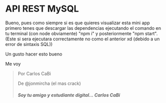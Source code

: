 # API REST MySQL

Bueno, pues como siempre si es que quieres visualizar esta mini app primero tenes que descargar las dependencias ejecutando el comando en tu terminal (con node obviamente) "npm i" y posteriormente "npm start". (Este si sera ejecutara correctamente no como el anterior xd (debido a un error de sintaxis SQL))

Un gusto hacer esto bueno

Me voy

> Por Carlos CaBi
>
> De @jonmircha (el mas crack)
>
> ##### Soy tu amigo y estudiante digital... Carlos CaBi

